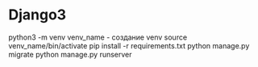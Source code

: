 # Django3
 python3 -m venv venv_name - создание venv
source venv_name/bin/activate
pip install -r requirements.txt
python manage.py migrate
python manage.py runserver